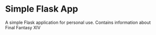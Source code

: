 # Simple Flask App
A simple Flask application for personal use. Contains information about Final Fantasy XIV